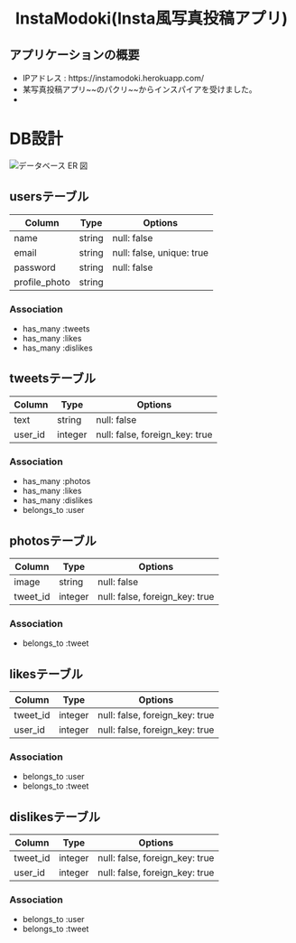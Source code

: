 <h1 align="center">InstaModoki(Insta風写真投稿アプリ)</h1>

## アプリケーションの概要
<ul>
  <li>IPアドレス : https://instamodoki.herokuapp.com/</li>
  <li>某写真投稿アプリ~~のパクリ~~からインスパイアを受けました。</li>
  <li></li>
</ul>

# DB設計
![データベース ER 図](https://user-images.githubusercontent.com/66294265/88665910-4e39ff00-d11a-11ea-96f3-9e842b7dc310.png)


## usersテーブル

|Column|Type|Options|
|------|----|-------|
|name|string|null: false|
|email|string|null: false, unique: true|
|password|string|null: false|
|profile_photo|string||

### Association
- has_many :tweets
- has_many :likes
- has_many :dislikes


## tweetsテーブル

|Column|Type|Options|
|------|----|-------|
|text|string|null: false|
|user_id|integer|null: false, foreign_key: true|


### Association
- has_many :photos
- has_many :likes
- has_many :dislikes
- belongs_to :user


## photosテーブル

|Column|Type|Options|
|------|----|-------|
|image|string|null: false|
|tweet_id|integer|null: false, foreign_key: true|

### Association
- belongs_to :tweet



## likesテーブル

|Column|Type|Options|
|------|----|-------|
|tweet_id|integer|null: false, foreign_key: true|
|user_id|integer|null: false, foreign_key: true|

### Association
- belongs_to :user
- belongs_to :tweet



## dislikesテーブル

|Column|Type|Options|
|------|----|-------|
|tweet_id|integer|null: false, foreign_key: true|
|user_id|integer|null: false, foreign_key: true|

### Association
- belongs_to :user
- belongs_to :tweet
